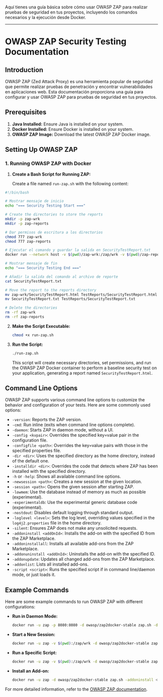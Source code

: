 Aquí tienes una guía básica sobre cómo usar OWASP ZAP para realizar pruebas de seguridad en tus proyectos, incluyendo los comandos necesarios y la ejecución desde Docker.

---

# OWASP ZAP Security Testing Documentation

## Introduction

OWASP ZAP (Zed Attack Proxy) es una herramienta popular de seguridad que permite realizar pruebas de penetración y encontrar vulnerabilidades en aplicaciones web. Esta documentación proporciona una guía para configurar y usar OWASP ZAP para pruebas de seguridad en tus proyectos.

## Prerequisites

1. **Java Installed:** Ensure Java is installed on your system.
2. **Docker Installed:** Ensure Docker is installed on your system.
3. **OWASP ZAP Image:** Download the latest OWASP ZAP Docker image.

## Setting Up OWASP ZAP

### 1. Running OWASP ZAP with Docker

1. **Create a Bash Script for Running ZAP:**

   Create a file named `run-zap.sh` with the following content:

  ```bash
  #!/bin/bash

  # Mostrar mensaje de inicio
  echo "=== Security Testing Start ==="

  # Create the directories to store the reports
  mkdir -p zap-wrk
  mkdir -p zap-reports

  # Dar permisos de escritura a los directorios
  chmod 777 zap-wrk
  chmod 777 zap-reports

  # Ejecutar el comando y guardar la salida en SecurityTestReport.txt
  docker run --network host -v $(pwd)/zap-wrk:/zap/wrk -v $(pwd)/zap-reports:/zap/reports -t zaproxy/zap-stable zap-baseline.py -t http://<ipaddress>:8007 -r SecurityTestReport.html > SecurityTestReport.txt

  # Mostrar mensaje de fin
  echo "=== Security Testing End ==="

  # Añadir la salida del comando al archivo de reporte
  cat SecurityTestReport.txt

  # Move the report to the reports directory
  mv zap-wrk/SecurityTestReport.html TestReports/SecurityTestReport.html
  mv SecurityTestReport.txt TestReports/SecurityTestReport.txt

  # Delete the directories
  rm -rf zap-wrk
  rm -rf zap-reports
  ```

2. **Make the Script Executable:**

   ```bash
   chmod +x run-zap.sh
   ```

3. **Run the Script:**

   ```bash
   ./run-zap.sh
   ```

   This script will create necessary directories, set permissions, and run the OWASP ZAP Docker container to perform a baseline security test on your application, generating a report named `SecurityTestReport.html`.

## Command Line Options

OWASP ZAP supports various command line options to customize the behavior and configuration of your tests. Here are some commonly used options:

- `-version`: Reports the ZAP version.
- `-cmd`: Run inline (exits when command line options complete).
- `-daemon`: Starts ZAP in daemon mode, without a UI.
- `-config <kvpair>`: Overrides the specified key=value pair in the configuration file.
- `-configfile <path>`: Overrides the key=value pairs with those in the specified properties file.
- `-dir <dir>`: Uses the specified directory as the home directory, instead of the default one.
- `-installdir <dir>`: Overrides the code that detects where ZAP has been installed with the specified directory.
- `-h` or `-help`: Shows all available command line options.
- `-newsession <path>`: Creates a new session at the given location.
- `-session <path>`: Opens the given session after starting ZAP.
- `-lowmem`: Use the database instead of memory as much as possible (experimental).
- `-experimentaldb`: Use the experimental generic database code (experimental).
- `-nostdout`: Disables default logging through standard output.
- `-loglevel <level>`: Sets the log level, overriding values specified in the `log4j2.properties` file in the home directory.
- `-silent`: Ensures ZAP does not make any unsolicited requests.
- `-addoninstall <addOnId>`: Installs the add-on with the specified ID from the ZAP Marketplace.
- `-addoninstallall`: Installs all available add-ons from the ZAP Marketplace.
- `-addonuninstall <addOnId>`: Uninstalls the add-on with the specified ID.
- `-addonupdate`: Updates all changed add-ons from the ZAP Marketplace.
- `-addonlist`: Lists all installed add-ons.
- `-script <script>`: Runs the specified script if in command line/daemon mode, or just loads it.

## Example Commands

Here are some example commands to run OWASP ZAP with different configurations:

- **Run in Daemon Mode:**
  ```bash
  docker run -u zap -p 8080:8080 -d owasp/zap2docker-stable zap.sh -daemon
  ```

- **Start a New Session:**
  ```bash
  docker run -u zap -v $(pwd):/zap/wrk -d owasp/zap2docker-stable zap.sh -newsession /zap/wrk/newsession.session
  ```

- **Run a Specific Script:**
  ```bash
  docker run -u zap -v $(pwd):/zap/wrk -d owasp/zap2docker-stable zap.sh -script /zap/wrk/myscript.js
  ```

- **Install an Add-on:**
  ```bash
  docker run -u zap -d owasp/zap2docker-stable zap.sh -addoninstall <addOnId>
  ```
For more detailed information, refer to the [OWASP ZAP documentation](https://www.zaproxy.org/docs/).